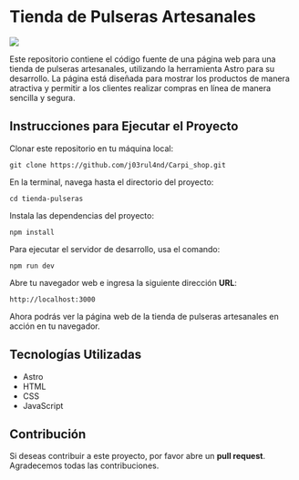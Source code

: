 # Tienda de Pulseras Artesanales
![](./docs/portada_readme.png)

Este repositorio contiene el código fuente de una página web para una tienda de pulseras artesanales, utilizando la herramienta Astro para su desarrollo. La página está diseñada para mostrar los productos de manera atractiva y permitir a los clientes realizar compras en línea de manera sencilla y segura.

## Instrucciones para Ejecutar el Proyecto
Clonar este repositorio en tu máquina local:
```
git clone https://github.com/j03rul4nd/Carpi_shop.git
```
En la terminal, navega hasta el directorio del proyecto:
```
cd tienda-pulseras
```
Instala las dependencias del proyecto:
```
npm install
```
Para ejecutar el servidor de desarrollo, usa el comando:
```
npm run dev
```
Abre tu navegador web e ingresa la siguiente dirección **URL**:
```
http://localhost:3000
```
Ahora podrás ver la página web de la tienda de pulseras artesanales en acción en tu navegador.

## Tecnologías Utilizadas
- Astro
- HTML
- CSS
- JavaScript
## Contribución
Si deseas contribuir a este proyecto, por favor abre un **pull request**. Agradecemos todas las contribuciones.